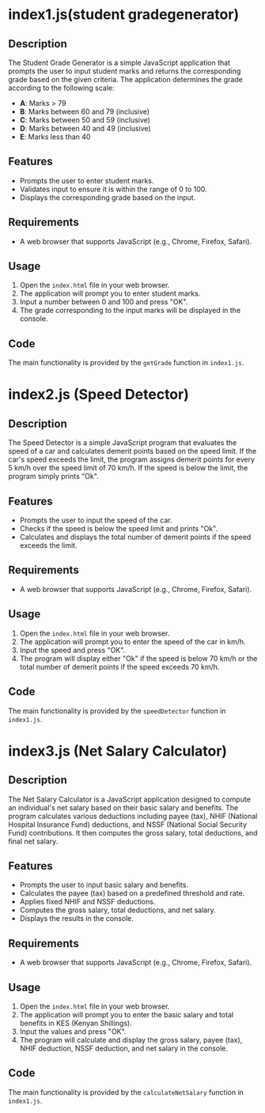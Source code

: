 # index1.js(student gradegenerator)

## Description

The Student Grade Generator is a simple JavaScript application that prompts the user to input student marks and returns the corresponding grade based on the given criteria. The application determines the grade according to the following scale:

- **A**: Marks > 79
- **B**: Marks between 60 and 79 (inclusive)
- **C**: Marks between 50 and 59 (inclusive)
- **D**: Marks between 40 and 49 (inclusive)
- **E**: Marks less than 40

## Features

- Prompts the user to enter student marks.
- Validates input to ensure it is within the range of 0 to 100.
- Displays the corresponding grade based on the input.

## Requirements

- A web browser that supports JavaScript (e.g., Chrome, Firefox, Safari).

## Usage

1. Open the `index.html` file in your web browser.
2. The application will prompt you to enter student marks.
3. Input a number between 0 and 100 and press "OK".
4. The grade corresponding to the input marks will be displayed in the console.

## Code

The main functionality is provided by the `getGrade` function in `index1.js`. 



# index2.js (Speed Detector)

## Description

The Speed Detector is a simple JavaScript program that evaluates the speed of a car and calculates demerit points based on the speed limit. If the car's speed exceeds the limit, the program assigns demerit points for every 5 km/h over the speed limit of 70 km/h. If the speed is below the limit, the program simply prints "Ok".

## Features

- Prompts the user to input the speed of the car.
- Checks if the speed is below the speed limit and prints "Ok".
- Calculates and displays the total number of demerit points if the speed exceeds the limit.

## Requirements

- A web browser that supports JavaScript (e.g., Chrome, Firefox, Safari).

## Usage

1. Open the `index.html` file in your web browser.
2. The application will prompt you to enter the speed of the car in km/h.
3. Input the speed and press "OK".
4. The program will display either "Ok" if the speed is below 70 km/h or the total number of demerit points if the speed exceeds 70 km/h.

## Code

The main functionality is provided by the `speedDetector` function in `index1.js`. 
# index3.js (Net Salary Calculator)

## Description

The Net Salary Calculator is a JavaScript application designed to compute an individual's net salary based on their basic salary and benefits. The program calculates various deductions including payee (tax), NHIF (National Hospital Insurance Fund) deductions, and NSSF (National Social Security Fund) contributions. It then computes the gross salary, total deductions, and final net salary.

## Features

- Prompts the user to input basic salary and benefits.
- Calculates the payee (tax) based on a predefined threshold and rate.
- Applies fixed NHIF and NSSF deductions.
- Computes the gross salary, total deductions, and net salary.
- Displays the results in the console.

## Requirements

- A web browser that supports JavaScript (e.g., Chrome, Firefox, Safari).

## Usage

1. Open the `index.html` file in your web browser.
2. The application will prompt you to enter the basic salary and total benefits in KES (Kenyan Shillings).
3. Input the values and press "OK".
4. The program will calculate and display the gross salary, payee (tax), NHIF deduction, NSSF deduction, and net salary in the console.

## Code

The main functionality is provided by the `calculateNetSalary` function in `index1.js`. 


